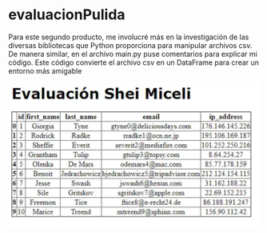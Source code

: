 # evaluacionPulida
Para este segundo producto, me involucré más en la investigación de las diversas bibliotecas que Python proporciona para manipular archivos csv. De manera similar, en el archivo main.py puse comentarios para explicar mi código. Este código convierte el archivo csv en un DataFrame para crear un entorno más amigable

![muestra](imgEva.jpg)
